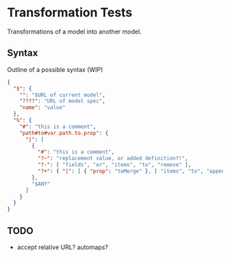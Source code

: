 # Transformation Tests

Transformations of a model into another model.

## Syntax

Outline of a possible syntax (WIP)

```json
{
  "$": {
    "": "$URL of current model",
    "????": "URL of model spec",
    "name": "value"
  },
  "%": {
    "#": "this is a comment",
    "path#to#var.path.to.prop": {
      "|": [
        {
          "#": "this is a comment",
          "?~": "replacement value, or added definition?!",
          "?-": [ "fields", "or", "items", "to", "remove" ],
          "?+": { "|": [ { "prop": "toMerge" }, [ "items", "to", "append" ] ] }
        },
        "$ANY"
      ]
    }
  }
}
```

## TODO

- accept relative URL? automaps?
